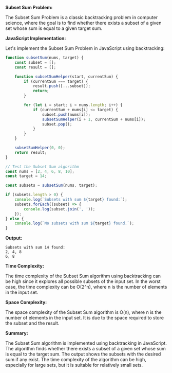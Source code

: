 **Subset Sum Problem:**

The Subset Sum Problem is a classic backtracking problem in computer science, where the goal is to find whether there exists a subset of a given set whose sum is equal to a given target sum.

**JavaScript Implementation:**

Let's implement the Subset Sum Problem in JavaScript using backtracking:

```javascript
function subsetSum(nums, target) {
    const subset = [];
    const result = [];

    function subsetSumHelper(start, currentSum) {
        if (currentSum === target) {
            result.push([...subset]);
            return;
        }

        for (let i = start; i < nums.length; i++) {
            if (currentSum + nums[i] <= target) {
                subset.push(nums[i]);
                subsetSumHelper(i + 1, currentSum + nums[i]);
                subset.pop();
            }
        }
    }

    subsetSumHelper(0, 0);
    return result;
}

// Test the Subset Sum algorithm
const nums = [2, 4, 6, 8, 10];
const target = 14;

const subsets = subsetSum(nums, target);

if (subsets.length > 0) {
    console.log(`Subsets with sum ${target} found:`);
    subsets.forEach((subset) => {
        console.log(subset.join(', '));
    });
} else {
    console.log(`No subsets with sum ${target} found.`);
}
```

**Output:**

```
Subsets with sum 14 found:
2, 4, 8
6, 8
```

**Time Complexity:**

The time complexity of the Subset Sum algorithm using backtracking can be high since it explores all possible subsets of the input set. In the worst case, the time complexity can be O(2^n), where n is the number of elements in the input set.

**Space Complexity:**

The space complexity of the Subset Sum algorithm is O(n), where n is the number of elements in the input set. It is due to the space required to store the subset and the result.

**Summary:**

The Subset Sum algorithm is implemented using backtracking in JavaScript. The algorithm finds whether there exists a subset of a given set whose sum is equal to the target sum. The output shows the subsets with the desired sum if any exist. The time complexity of the algorithm can be high, especially for large sets, but it is suitable for relatively small sets.